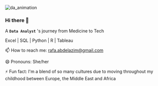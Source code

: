 ![da_animation](https://github.com/RafaSatti/RafaSatti/assets/121511244/3448e9d1-43f9-486e-942e-7750eaaf04b7)

### Hi there 👋

A **`Data Analyst`** 's journey from Medicine to Tech  

Excel | SQL | Python | R | Tableau

📫 How to reach me: rafa.abdelazim@gmail.com

😄 Pronouns: She/her

⚡ Fun fact: I'm a blend of so many cultures due to moving throughout my childhood between Europe, the Middle East and Africa 



